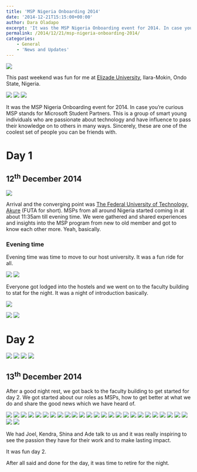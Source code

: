```yaml
---
title: 'MSP Nigeria Onboarding 2014'
date: '2014-12-21T15:15:00+00:00'
author: Dara Oladapo
excerpt: 'It was the MSP Nigeria Onboarding event for 2014. In case you’re curious MSP stands for Microsoft Student Partners. This is a group of smart young individuals who are passionate about technology and have influence to pass their knowledge on to others in many ways. Sincerely, these are one of the coolest set of people you can be friends with.'
permalink: /2014/12/21/msp-nigeria-onboarding-2014/
categories:
    - General
    - 'News and Updates'
---
```


![](./blog-assets/2023/11/word-image-465-1-2.jpeg)

This past weekend was fun for me at [Elizade University](http://elizadeuniversity.edu.ng), Ilara-Mokin, Ondo State, Nigeria.

![](./blog-assets/2023/11/word-image-465-2-2.jpeg) ![](./blog-assets/2023/11/word-image-465-3-2.jpeg) ![](./blog-assets/2023/11/word-image-465-4-2.jpeg)

It was the MSP Nigeria Onboarding event for 2014. In case you’re curious MSP stands for Microsoft Student Partners. This is a group of smart young individuals who are passionate about technology and have influence to pass their knowledge on to others in many ways. Sincerely, these are one of the coolest set of people you can be friends with.

# Day 1

## 12<sup>th</sup> December 2014

![](./blog-assets/2023/11/word-image-465-5-2.jpeg)

Arrival and the converging point was [The Federal University of Technology, Akure](http://futa.edu.ng) (FUTA for short). MSPs from all around Nigeria started coming in at about 11:35am till evening time. We were gathered and shared experiences and insights into the MSP program from new to old member and got to know each other more. Yeah, basically.

### Evening time

Evening time was time to move to our host university. It was a fun ride for all.

![](./blog-assets/2023/11/word-image-465-6-2.jpeg) ![](./blog-assets/2023/11/word-image-465-7-2.jpeg)

Everyone got lodged into the hostels and we went on to the faculty building to stat for the night. It was a night of introduction basically.

![](./blog-assets/2023/11/word-image-465-8-2.jpeg)

![](./blog-assets/2023/11/word-image-465-9-2.jpeg) ![](./blog-assets/2023/11/word-image-465-10-2.jpeg)

# Day 2

![](./blog-assets/2023/11/word-image-465-11-2.jpeg) ![](./blog-assets/2023/11/word-image-465-12-2.jpeg) ![](./blog-assets/2023/11/word-image-465-13-2.jpeg) ![](./blog-assets/2023/11/word-image-465-14-2.jpeg)

## 13<sup>th</sup> December 2014

After a good night rest, we got back to the faculty building to get started for day 2. We got started about our roles as MSPs, how to get better at what we do and share the good news which we have heard of.

![](./blog-assets/2023/11/word-image-465-15-2.jpeg) ![](./blog-assets/2023/11/word-image-465-16-2.jpeg) ![](./blog-assets/2023/11/word-image-465-17-2.jpeg) ![](./blog-assets/2023/11/word-image-465-18-2.jpeg) ![](./blog-assets/2023/11/word-image-465-19-2.jpeg) ![](./blog-assets/2023/11/word-image-465-20-2.jpeg) ![](./blog-assets/2023/11/word-image-465-21-2.jpeg) ![](./blog-assets/2023/11/word-image-465-22-2.jpeg) ![](./blog-assets/2023/11/word-image-465-23-2.jpeg) ![](./blog-assets/2023/11/word-image-465-24-2.jpeg) ![](./blog-assets/2023/11/word-image-465-25-2.jpeg) ![](./blog-assets/2023/11/word-image-465-26-2.jpeg) ![](./blog-assets/2023/11/word-image-465-27-2.jpeg) ![](./blog-assets/2023/11/word-image-465-28-2.jpeg) ![](./blog-assets/2023/11/word-image-465-29-2.jpeg) ![](./blog-assets/2023/11/word-image-465-30-2.jpeg) ![](./blog-assets/2023/11/word-image-465-31-2.jpeg) ![](./blog-assets/2023/11/word-image-465-32-3.jpeg) ![](./blog-assets/2023/11/word-image-465-33-1.jpeg) ![](./blog-assets/2023/11/word-image-465-34-2.jpeg) ![](./blog-assets/2023/11/word-image-465-35.jpeg) ![](./blog-assets/2023/11/word-image-465-36.jpeg) ![](./blog-assets/2023/11/word-image-465-37.jpeg) ![](./blog-assets/2023/11/word-image-465-38.jpeg) ![](./blog-assets/2023/11/word-image-465-39.jpeg) ![](./blog-assets/2023/11/word-image-465-40.jpeg) ![](./blog-assets/2023/11/word-image-465-41.jpeg)

We had Joel, Kendra, Shina and Ade talk to us and it was really inspiring to see the passion they have for their work and to make lasting impact.

It was fun day 2.

After all said and done for the day, it was time to retire for the night.